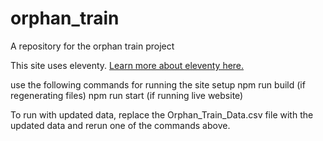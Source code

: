 # orphan_train
A repository for the orphan train project

This site uses eleventy. [Learn more about eleventy here.](https://www.11ty.dev/)

use the following commands for running the site setup
npm run build (if regenerating files)
npm run start (if running live website)


To run with updated data, replace the Orphan_Train_Data.csv file with the updated data and rerun one of the commands above.